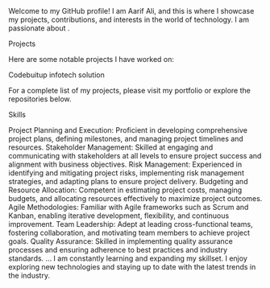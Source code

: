 <html>
Welcome to my GitHub profile! I am Aarif Ali, and this is where I showcase my projects, contributions, and interests in the world of technology. I am passionate about .

Projects

Here are some notable projects I have worked on:

Codebuitup infotech solution 

For a complete list of my projects, please visit my portfolio <a href="[LinkedIn profile URL]"></a> or explore the repositories below.

Skills

Project Planning and Execution: Proficient in developing comprehensive project plans, defining milestones, and managing project timelines and resources.
Stakeholder Management: Skilled at engaging and communicating with stakeholders at all levels to ensure project success and alignment with business objectives.
Risk Management: Experienced in identifying and mitigating project risks, implementing risk management strategies, and adapting plans to ensure project delivery.
Budgeting and Resource Allocation: Competent in estimating project costs, managing budgets, and allocating resources effectively to maximize project outcomes.
Agile Methodologies: Familiar with Agile frameworks such as Scrum and Kanban, enabling iterative development, flexibility, and continuous improvement.
Team Leadership: Adept at leading cross-functional teams, fostering collaboration, and motivating team members to achieve project goals.
Quality Assurance: Skilled in implementing quality assurance processes and ensuring adherence to best practices and industry standards.
...
I am constantly learning and expanding my skillset. I enjoy exploring new technologies and staying up to date with the latest trends in the industry.
</html>
